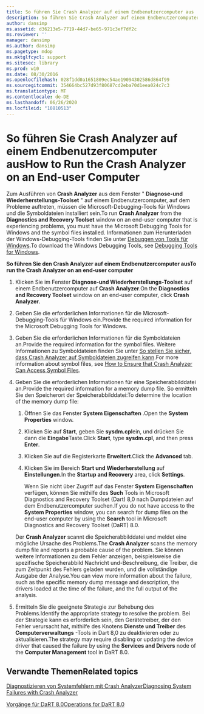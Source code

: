 ```yaml
---
title: So führen Sie Crash Analyzer auf einem Endbenutzercomputer aus
description: So führen Sie Crash Analyzer auf einem Endbenutzercomputer aus
author: dansimp
ms.assetid: d36213e5-7719-44d7-be65-971c3ef7df2c
ms.reviewer: ''
manager: dansimp
ms.author: dansimp
ms.pagetype: mdop
ms.mktglfcycl: support
ms.sitesec: library
ms.prod: w10
ms.date: 08/30/2016
ms.openlocfilehash: 028f1dd0a1651809ec54ae19094302586d864f99
ms.sourcegitcommit: 354664bc527d93f80687cd2eba70d1eea024c7c3
ms.translationtype: MT
ms.contentlocale: de-DE
ms.lasthandoff: 06/26/2020
ms.locfileid: "10810513"
---
```

# <span data-ttu-id="81686-103">So führen Sie Crash Analyzer auf einem Endbenutzercomputer aus</span><span class="sxs-lookup"><span data-stu-id="81686-103">How to Run the Crash Analyzer on an End-user Computer</span></span>


<span data-ttu-id="81686-104">Zum Ausführen von **Crash Analyzer** aus dem Fenster " **Diagnose-und Wiederherstellungs-Toolset** " auf einem Endbenutzercomputer, auf dem Probleme auftreten, müssen die Microsoft-Debugging-Tools für Windows und die Symboldateien installiert sein.</span><span class="sxs-lookup"><span data-stu-id="81686-104">To run **Crash Analyzer** from the **Diagnostics and Recovery Toolset** window on an end-user computer that is experiencing problems, you must have the Microsoft Debugging Tools for Windows and the symbol files installed.</span></span> <span data-ttu-id="81686-105">Informationen zum Herunterladen der Windows-Debugging-Tools finden Sie unter [Debuggen von Tools für Windows](https://go.microsoft.com/fwlink/?LinkId=266248).</span><span class="sxs-lookup"><span data-stu-id="81686-105">To download the Windows Debugging Tools, see [Debugging Tools for Windows](https://go.microsoft.com/fwlink/?LinkId=266248).</span></span>

**<span data-ttu-id="81686-106">So führen Sie den Crash Analyzer auf einem Endbenutzercomputer aus</span><span class="sxs-lookup"><span data-stu-id="81686-106">To run the Crash Analyzer on an end-user computer</span></span>**

1.  <span data-ttu-id="81686-107">Klicken Sie im Fenster **Diagnose-und Wiederherstellungs-Toolset** auf einem Endbenutzercomputer auf **Crash Analyzer**.</span><span class="sxs-lookup"><span data-stu-id="81686-107">On the **Diagnostics and Recovery Toolset** window on an end-user computer, click **Crash Analyzer**.</span></span>

2.  <span data-ttu-id="81686-108">Geben Sie die erforderlichen Informationen für die Microsoft-Debugging-Tools für Windows ein.</span><span class="sxs-lookup"><span data-stu-id="81686-108">Provide the required information for the Microsoft Debugging Tools for Windows.</span></span>

3.  <span data-ttu-id="81686-109">Geben Sie die erforderlichen Informationen für die Symboldateien an.</span><span class="sxs-lookup"><span data-stu-id="81686-109">Provide the required information for the symbol files.</span></span> <span data-ttu-id="81686-110">Weitere Informationen zu Symboldateien finden Sie unter [So stellen Sie sicher, dass Crash Analyzer auf Symboldateien zugreifen kann](how-to-ensure-that-crash-analyzer-can-access-symbol-files.md).</span><span class="sxs-lookup"><span data-stu-id="81686-110">For more information about symbol files, see [How to Ensure that Crash Analyzer Can Access Symbol Files](how-to-ensure-that-crash-analyzer-can-access-symbol-files.md).</span></span>

4.  <span data-ttu-id="81686-111">Geben Sie die erforderlichen Informationen für eine Speicherabbilddatei an.</span><span class="sxs-lookup"><span data-stu-id="81686-111">Provide the required information for a memory dump file.</span></span> <span data-ttu-id="81686-112">So ermitteln Sie den Speicherort der Speicherabbilddatei:</span><span class="sxs-lookup"><span data-stu-id="81686-112">To determine the location of the memory dump file:</span></span>

    1.  <span data-ttu-id="81686-113">Öffnen Sie das Fenster **System Eigenschaften** .</span><span class="sxs-lookup"><span data-stu-id="81686-113">Open the **System Properties** window.</span></span>

    2.  <span data-ttu-id="81686-114">Klicken Sie auf **Start**, geben Sie **sysdm.cpl**ein, und drücken Sie dann die **Eingabe**Taste.</span><span class="sxs-lookup"><span data-stu-id="81686-114">Click **Start**, type **sysdm.cpl**, and then press **Enter**.</span></span>

    3.  <span data-ttu-id="81686-115">Klicken Sie auf die Registerkarte **Erweitert**.</span><span class="sxs-lookup"><span data-stu-id="81686-115">Click the **Advanced** tab.</span></span>

    4.  <span data-ttu-id="81686-116">Klicken Sie im Bereich **Start und Wiederherstellung** auf **Einstellungen**.</span><span class="sxs-lookup"><span data-stu-id="81686-116">In the **Startup and Recovery** area, click **Settings**.</span></span>

        <span data-ttu-id="81686-117">Wenn Sie nicht über Zugriff auf das Fenster **System Eigenschaften** verfügen, können Sie mithilfe des **Such** Tools in Microsoft Diagnostics and Recovery Toolset (Dart) 8,0 nach Dumpdateien auf dem Endbenutzercomputer suchen.</span><span class="sxs-lookup"><span data-stu-id="81686-117">If you do not have access to the **System Properties** window, you can search for dump files on the end-user computer by using the **Search** tool in Microsoft Diagnostics and Recovery Toolset (DaRT) 8.0.</span></span>

    <span data-ttu-id="81686-118">Der **Crash Analyzer** scannt die Speicherabbilddatei und meldet eine mögliche Ursache des Problems.</span><span class="sxs-lookup"><span data-stu-id="81686-118">The **Crash Analyzer** scans the memory dump file and reports a probable cause of the problem.</span></span> <span data-ttu-id="81686-119">Sie können weitere Informationen zu dem Fehler anzeigen, beispielsweise die spezifische Speicherabbild Nachricht und-Beschreibung, die Treiber, die zum Zeitpunkt des Fehlers geladen wurden, und die vollständige Ausgabe der Analyse.</span><span class="sxs-lookup"><span data-stu-id="81686-119">You can view more information about the failure, such as the specific memory dump message and description, the drivers loaded at the time of the failure, and the full output of the analysis.</span></span>

5.  <span data-ttu-id="81686-120">Ermitteln Sie die geeignete Strategie zur Behebung des Problems.</span><span class="sxs-lookup"><span data-stu-id="81686-120">Identify the appropriate strategy to resolve the problem.</span></span> <span data-ttu-id="81686-121">Bei der Strategie kann es erforderlich sein, den Gerätetreiber, der den Fehler verursacht hat, mithilfe des Knotens **Dienste und Treiber** des **Computerverwaltungs** -Tools in Dart 8,0 zu deaktivieren oder zu aktualisieren.</span><span class="sxs-lookup"><span data-stu-id="81686-121">The strategy may require disabling or updating the device driver that caused the failure by using the **Services and Drivers** node of the **Computer Management** tool in DaRT 8.0.</span></span>

## <span data-ttu-id="81686-122">Verwandte Themen</span><span class="sxs-lookup"><span data-stu-id="81686-122">Related topics</span></span>


[<span data-ttu-id="81686-123">Diagnostizieren von Systemfehlern mit Crash Analyzer</span><span class="sxs-lookup"><span data-stu-id="81686-123">Diagnosing System Failures with Crash Analyzer</span></span>](diagnosing-system-failures-with-crash-analyzer--dart-8.md)

[<span data-ttu-id="81686-124">Vorgänge für DaRT 8.0</span><span class="sxs-lookup"><span data-stu-id="81686-124">Operations for DaRT 8.0</span></span>](operations-for-dart-80-dart-8.md)

 

 





